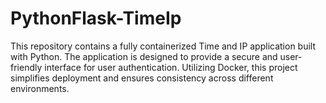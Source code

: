 # PythonFlask-TimeIp
This repository contains a fully containerized Time and IP application built with Python. The application is designed to provide a secure and user-friendly interface for user authentication. Utilizing Docker, this project simplifies deployment and ensures consistency across different environments.
